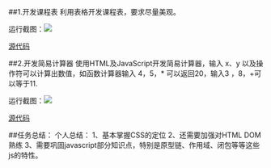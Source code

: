 ﻿##1.开发课程表
利用表格开发课程表，要求尽量美观。

运行截图：![](imgs/1.png)


[源代码](SoundCode/1)


##2.开发简易计算器
使用HTML及JavaScript开发简易计算器，输入 x、y 以及操作符可以计算出数值，如函数计算器输入 4，5，* 可以返回20，输入3 ，8，+可以等于11.

运行截图：![](imgs/2.png)


[源代码](SoundCode/2)


##任务总结：
个人总结：
1、基本掌握CSS的定位
2、还需要加强对HTML DOM熟练
3、需要巩固javascript部分知识点，特别是原型链、作用域、闭包等等这些js的特性。